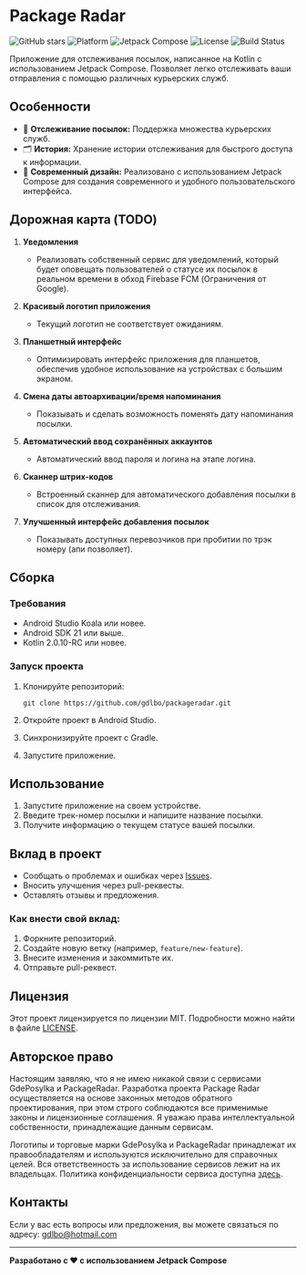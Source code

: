 # Package Radar

![GitHub stars](https://img.shields.io/github/stars/gdlbo/packageradar?style=flat)
![Platform](https://img.shields.io/badge/platform-Android-brightgreen.svg)
![Jetpack Compose](https://img.shields.io/badge/Jetpack_Compose-blue.svg)
![License](https://img.shields.io/github/license/gdlbo/packageradar)
![Build Status](https://github.com/gdlbo/packageradar/actions/workflows/buildapk.yml/badge.svg)

Приложение для отслеживания посылок, написанное на Kotlin с использованием Jetpack Compose. Позволяет легко отслеживать ваши отправления с помощью различных курьерских служб.

## Особенности

- 🌟 **Отслеживание посылок:** Поддержка множества курьерских служб.
- 🗂 **История:** Хранение истории отслеживания для быстрого доступа к информации.
- 🎨 **Современный дизайн:** Реализовано с использованием Jetpack Compose для создания современного и удобного пользовательского интерфейса.

## Дорожная карта (TODO)

1. **Уведомления**
   - Реализовать собственный сервис для уведомлений, который будет оповещать пользователей о статусе их посылок в реальном времени в обход Firebase FCM (Ограничения от Google).
   
2. **Красивый логотип приложения**
   - Текущий логотип не соответствует ожиданиям.
   
3. **Планшетный интерфейс**
   - Оптимизировать интерфейс приложения для планшетов, обеспечив удобное использование на устройствах с большим экраном.

4. **Смена даты автоархивации/время напоминания**
   - Показывать и сделать возможность поменять дату напоминания посылки.

5. **Автоматический ввод сохранённых аккаунтов**
   - Автоматический ввод пароля и логина на этапе логина.

6. **Сканнер штрих-кодов**
   - Встроенный сканнер для автоматического добавления посылки в список для отслеживания.

7. **Улучшенный интерфейс добавления посылок**
   - Показывать доступных перевозчиков при пробитии по трэк номеру (апи позволяет).

## Сборка

### Требования

- Android Studio Koala или новее.
- Android SDK 21 или выше.
- Kotlin 2.0.10-RC или новее.

### Запуск проекта

1. Клонируйте репозиторий:

    ```
    git clone https://github.com/gdlbo/packageradar.git
    ```

2. Откройте проект в Android Studio.

3. Синхронизируйте проект с Gradle.

4. Запустите приложение.

## Использование

1. Запустите приложение на своем устройстве.
2. Введите трек-номер посылки и напишите название посылки.
3. Получите информацию о текущем статусе вашей посылки.

## Вклад в проект

- Сообщать о проблемах и ошибках через [Issues](https://github.com/gdlbo/packageradar/issues).
- Вносить улучшения через pull-реквесты.
- Оставлять отзывы и предложения.

### Как внести свой вклад:

1. Форкните репозиторий.
2. Создайте новую ветку (например, `feature/new-feature`).
3. Внесите изменения и закоммитьте их.
4. Отправьте pull-реквест.

## Лицензия

Этот проект лицензируется по лицензии MIT. Подробности можно найти в файле [LICENSE](LICENSE.txt).

## Авторское право

Настоящим заявляю, что я не имею никакой связи с сервисами GdePosylka и PackageRadar. Разработка проекта Package Radar осуществляется на основе законных методов обратного проектирования, при этом строго соблюдаются все применимые законы и лицензионные соглашения. Я уважаю права интеллектуальной собственности, принадлежащие данным сервисам.

Логотипы и торговые марки GdePosylka и PackageRadar принадлежат их правообладателям и используются исключительно для справочных целей. Вся ответственность за использование сервисов лежит на их владельцах. Политика конфиденциальности сервиса доступна [здесь](https://gdeposylka.ru/privacy).

## Контакты

Если у вас есть вопросы или предложения, вы можете связаться по адресу: gdlbo@hotmail.com

---

**Разработано с ❤️ с использованием Jetpack Compose**

